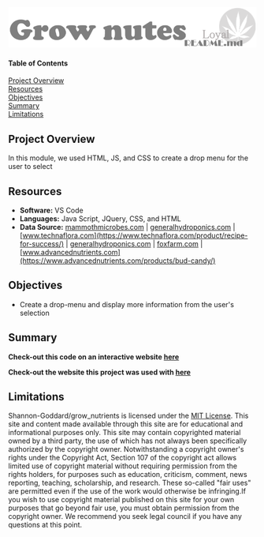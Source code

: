 ![header](/pics/header.png)
 
#### Table of Contents  

[Project Overview](#project-overview)  
[Resources](#resources)  
[Objectives](#objectives)  
[Summary](#summary)    
[Limitations](#limitations)  
  
## Project Overview  
In this module, we used HTML, JS, and CSS to create a drop menu for the user to select

## Resources  
- **Software:** VS Code   
- **Languages:** Java Script, JQuery, CSS, and HTML  
- **Data Source:** [mammothmicrobes.com](https://mammothmicrobes.com/product/mammoth-silica/) | [generalhydroponics.com](https://generalhydroponics.com/products/biothrive/) | [www.technaflora.com](https://www.technaflora.com/product/recipe-for-success/) | [generalhydroponics.com](https://generalhydroponics.com/products/flora-series/) | [foxfarm.com](https://foxfarm.com/product/foxfarm-soil-liquid-trio-pack) | [www.advancednutrients.com](https://www.advancednutrients.com/products/bud-candy/)    

## Objectives  
- Create a drop-menu and display more information from the user's selection   

## Summary
**Check-out this code on an interactive website [here](https://shannon-goddard.github.io/grow_nutrients/)**  
 
**Check-out the website this project was used with [here](https://www.loyal9.app/)**

## Limitations  
Shannon-Goddard/grow_nutrients is licensed under the [MIT License](https://github.com/Shannon-Goddard/grow_nutrients/blob/main/LICENSE). This site and content made available through this site are for educational and informational purposes only. This site may contain copyrighted material owned by a third party, the use of which has not always been specifically authorized by the copyright owner. Notwithstanding a copyright owner's rights under the Copyright Act, Section 107 of the copyright act allows limited use of copyright material without requiring permission from the rights holders, for purposes such as education, criticism, comment, news reporting, teaching, scholarship, and research. These so-called "fair uses" are permitted even if the use of the work would otherwise be infringing.If you wish to use copyright material published on this site for your own purposes that go beyond fair use, you must obtain permission from the copyright owner. We recommend you seek legal council if you have any questions at this point.
